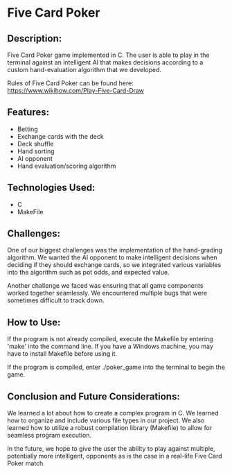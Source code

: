# Five Card Poker

## Description:
Five Card Poker game implemented in C. The user is able to play in the terminal against an intelligent AI that makes decisions according to a custom hand-evaluation algorithm that we developed.

Rules of Five Card Poker can be found here: https://www.wikihow.com/Play-Five-Card-Draw

## Features:
- Betting
- Exchange cards with the deck
- Deck shuffle
- Hand sorting
- AI opponent
- Hand evaluation/scoring algorithm

## Technologies Used:
- C
- MakeFile

## Challenges:

One of our biggest challenges was the implementation of the hand-grading algorithm. We wanted the AI opponent to make intelligent decisions when deciding if they should exchange cards, so we integrated various variables into the algorithm such as pot odds, and expected value.

Another challenge we faced was ensuring that all game components worked together seamlessly. We encountered multiple bugs that were sometimes difficult to track down.


## How to Use:

If the program is not already compiled, execute the Makefile by entering 'make' into the command line. If you have a Windows machine, you may have to install Makefile before using it.

If the program is compiled, enter ./poker_game into the terminal to begin the game.

## Conclusion and Future Considerations:

We learned a lot about how to create a complex program in C. We learned how to organize and include various file types in our project. We also learned how to utilize a robust compilation library (Makefile) to allow for seamless program execution.

In the future, we hope to give the user the ability to play against multiple, potentially more intelligent, opponents as is the case in a real-life Five Card Poker match. 
